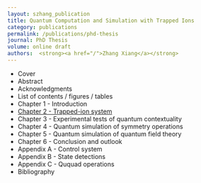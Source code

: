```yaml
---
layout: szhang_publication
title: Quantum Computation and Simulation with Trapped Ions
category: publications
permalink: /publications/phd-thesis
journal: PhD Thesis
volume: online draft
authors:  <strong><a href="/">Zhang Xiang</a></strong>
---
```


* Cover
* Abstract
* Acknowledgments
* List of contents / figures / tables
* Chapter 1 - Introduction
* [Chapter 2 - Trapped-ion system](./chapter2)
* Chapter 3 - Experimental tests of quantum contextuality
* Chapter 4 - Quantum simulation of symmetry operations
* Chapter 5 - Quantum simulation of quantum field theory
* Chapter 6 - Conclusion and outlook
* Appendix A - Control system
* Appendix B - State detections
* Appendix C - Ququad operations
* Bibliography

